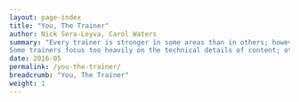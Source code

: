 ```yaml
---
layout: page-index
title: "You, The Trainer"
author: Nick Sera-Leyva, Carol Waters
summary: "Every trainer is stronger in some areas than in others; however, the best are constantly seeking new ways to improve their skills. 
Some trainers focus too heavily on the technical details of content; others are amazing at leading activities, but leave participants with little understanding of how tools and practices can make them “safer.” In the worst case scenarios, participants feel alienated from the subject (or the trainer), don’t enjoy themselves, or the workshop leaves them further confused. We've gathered insight and learnings from trainers around the world, and have distilled these into a collection of helpful resources to help digital security trainers consider their personal growth and development."
date: 2016-05
permalink: /you-the-trainer/
breadcrumb: "You, The Trainer"
weight: 1
---
```

